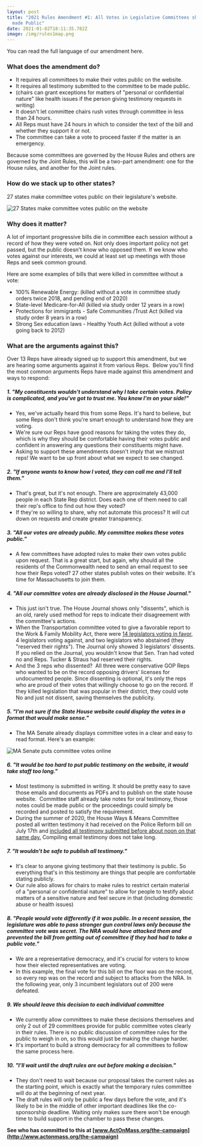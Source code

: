 ```yaml
---
layout: post
title: "2021 Rules Amendment #1: All Votes in Legislative Committees should be
  made Public"
date: 2021-01-02T18:11:35.782Z
image: /img/rules1map.png
---
```

You can read the full language of our amendment here.

### What does the amendment do?

* It requires all committees to make their votes public on the website.
* It requires all testimony submitted to the committee to be made public. 
* (chairs can grant exceptions for matters of "personal or confidential nature" like health issues if the person giving testimony requests in writing)
* It doesn't let committee chairs rush votes through committee in less than 24 hours. 
* All Reps must have 24 hours in which to consider the text of the bill and whether they support it or not.
* The committee can take a vote to proceed faster if the matter is an emergency.

Because some committees are governed by the House Rules and others are governed by the Joint Rules, this will be a two-part amendment: one for the House rules, and another for the Joint rules.

### How do we stack up to other states?

27 states make committee votes public on their legislature's website.



![27 States make committee votes public on the website](/img/rules1map.png "27 States make committee votes public on the website")

### Why does it matter?

A lot of important progressive bills die in committee each session without a record of how they were voted on. Not only does important policy not get passed, but the public doesn't know who opposed them. If we know who votes against our interests, we could at least set up meetings with those Reps and seek common ground.

Here are some examples of bills that were killed in committee without a vote:

* 100% Renewable Energy: (killed without a vote in committee study orders twice 2018, and pending end of 2020)
* State-level Medicare-for-All (killed via study order 12 years in a row)
* Protections for immigrants - Safe Communities /Trust Act (killed via study order 8 years in a row)
* Strong Sex education laws - Healthy Youth Act (killed without a vote going back to 2012)

### What are the arguments against this?

Over 13 Reps have already signed up to support this amendment, but we are hearing some arguments against it from various Reps.  Below you'll find the most common arguments Reps have made against this amendment and ways to respond:

##### 1. "My constituents wouldn't understand why I take certain votes. Policy is complicated, and you've got to trust me. You know I'm on your side!"

* Yes, we've actually heard this from some Reps. It's hard to believe, but some Reps don't think you're smart enough to understand how they are voting.
* We're sure our Reps have good reasons for taking the votes they do, which is why they should be comfortable having their votes public and confident in answering any questions their constituents might have.
* Asking to support these amendments doesn't imply that we mistrust reps! We want to be up front about what we expect to see changed.

##### 2. "If anyone wants to know how I voted, they can call me and I'll tell them."

* That's great, but it's not enough. There are approximately 43,000 people in each State Rep district. Does each one of them need to call their rep's office to find out how they voted?
* If they're so willing to share, why not automate this process? It will cut down on requests and create greater transparency.

##### 3. "All our votes are already public. My committee makes these votes public."

* A few committees have adopted rules to make their own votes public upon request. That is a great start, but again, why should all the residents of the Commonwealth need to send an email request to see how their Reps voted? 27 other states publish votes on their website. It's time for Massachusetts to join them.

##### 4. "All our committee votes are already disclosed in the House Journal."

* This just isn't true. The House Journal shows only "dissents", which is an old, rarely used method for reps to indicate their disagreement with the committee's actions.
* When the Transportation committee voted to give a favorable report to the Work & Family Mobility Act, there were [14 legislators voting in favor](https://www.wwlp.com/news/state-politics/immigrant-license-bill-cleared-committee-on-14-4-vote/), 4 legislators voting against, and two legislators who abstained (they "reserved their rights"). The Journal only showed 3 legislators' dissents. If you relied on the Journal, you wouldn't know that Sen. Tran had voted no and Reps. Tucker & Straus had reserved their rights.
* And the 3 reps who dissented?  All three were conservative GOP Reps who wanted to be on the record opposing drivers' licenses for undocumented people. Since dissenting is optional, it's only the reps who are proud of their votes that willingly choose to go on the record. If they killed legislation that was popular in their district, they could vote No and just not dissent, saving themselves the publicity.

##### 5. "I'm not sure if the State House website could display the votes in a format that would make sense."

* The MA Senate already displays committee votes in a clear and easy to read format. Here's an example:



![MA Senate puts committee votes online](/img/rule1senateexample.png "MA Senate puts committee votes online")

##### 6. "It would be too hard to put public testimony on the website, it would take staff too long."

* Most testimony is submitted in writing. It should be pretty easy to save those emails and documents as PDFs and to publish on the state house website.  Committee staff already take notes for oral testimony, those notes could be made public or the proceedings could simply be recorded and posted to satisfy the requirement.
* During the summer of 2020, the House Ways & Means Committee posted all written testimony it had received on the Police Reform bill on July 17th and [included all testimony submitted before about noon on that same day.](https://malegislature.gov/Committees/Detail/H34/Documents) Compiling email testimony does not take long.

##### 7. "It wouldn't be safe to publish all testimony."

* It's clear to anyone giving testimony that their testimony is public. So everything that's in this testimony are things that people are comfortable stating publicly.
* Our rule also allows for chairs to make rules to restrict certain material of a "personal or confidential nature" to allow for people to testify about matters of a sensitive nature and feel secure in that (including domestic abuse or health issues)

##### 8. "People would vote differently if it was public. In a recent session, the legislature was able to pass stronger gun control laws only because the committee vote was secret. The NRA would have attacked them and prevented the bill from getting out of committee if they had had to take a public vote."

* We are a representative democracy, and it's crucial for voters to know how their elected representatives are voting.
* In this example, the final vote for this bill on the floor was on the record, so every rep was on the record and subject to attacks from the NRA. In the following year, only 3 incumbent legislators out of 200 were defeated.

##### 9. We should leave this decision to each individual committee

* We currently allow committees to make these decisions themselves and only 2 out of 29 committees provide for public committee votes clearly in their rules. There is no public discussion of committee rules for the public to weigh in on, so this would just be making the change harder.
* It's important to build a strong democracy for all committees to follow the same process here.

##### 10. "I'll wait until the draft rules are out before making a decision."

* They don't need to wait because our proposal takes the current rules as the starting point, which is exactly what the temporary rules committee will do at the beginning of next year.
* The draft rules will only be public a few days before the vote, and it's likely to be in the middle of other important deadlines like the co-sponsorship deadline. Waiting only makes sure there won't be enough time to build support in the chamber to pass these changes.

**See who has committed to this at [www.ActOnMass.org/the-campaign](http://www.actonmass.org/the-campaign)**
